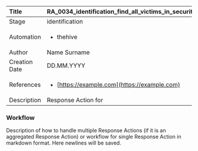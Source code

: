 | Title          | RA_0034_identification_find_all_victims_in_security_alerts                                                                                                      |
|:---------------|:-----------------------------------------------------------------------------------------------------------------|
| Stage    | identification                                                            |
| Automation | <ul><li>thehive</li></ul> |
| Author    | Name Surname                                                          |
| Creation Date    | DD.MM.YYYY                                            |
| References     | <ul><li>[https://example.com](https://example.com)</li></ul>                                  |
| Description    | Response Action for                                                               |


### Workflow

Description of how to handle multiple Response Actions (if it is an aggregated Response Action) or workflow for single Response Action in markdown format.
Here newlines will be saved.  
